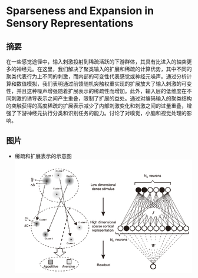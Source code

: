 # Sparseness and Expansion in Sensory Representations
## 摘要
在一些感觉途径中，输入刺激投射到稀疏活跃的下游群体，其具有比进入的轴突更多的神经元。在这里，我们解决了聚类输入的扩展和稀疏的计算优势，其中不同的聚类代表行为上不同的刺激，而内部的可变性代表感觉或神经元噪声。通过分析计算和数值模拟，我们表明通过前馈随机突触权重实现的扩展放大了输入刺激的可变性，并且这种噪声增强随着扩展表示的稀疏性而增加。此外，输入层的低维度在不同刺激的诱导表示之间产生重叠，限制了扩展的益处。通过对编码输入的聚类结构的突触获得的高度稀疏的扩展表示减少了内部刺激变化和刺激之间的过量重叠，增强了下游神经元执行分类和识别任务的能力。讨论了对嗅觉，小脑和视觉处理的影响。
## 图片
- 稀疏和扩展表示的示意图
![avatar](/job5/参考文献/Sparseness&#32;and&#32;Expansion&#32;in&#32;Sensory&#32;Representations/Schematic&#32;Description&#32;of&#32;Sparse&#32;and&#32;Expansive&#32;Representation.png)